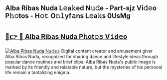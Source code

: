 ## Alba Ribas Nuda L𝚎a𝚔ed N𝚞𝚍e - Part-sjz Vi𝚍𝚎o P𝚑𝚘tos - H𝚘𝚝 O𝚗𝚕yf𝚊ns L𝚎a𝚔s 0UsMg

# <h2><a href="http://kf0kz9r.oniu.top/?m=Alba+Ribas+Nuda">🔗👉 🔴 Alba Ribas Nuda P𝚑ot𝚘𝚜 V𝚒d𝚎o</a></h2>

[![Alba Ribas Nuda Nu𝚍e𝚜](https://i.imgur.com/0qMVB7G.gif)](http://kf0kz9r.oniu.top/?m=Alba+Ribas+Nuda)
Digital content creator and amusement giver Alba Ribas Nuda, recognized for sharing dance and lifestyle ideas through popular dance routines and brief clips. Alba Ribas Nuda's public image is marked by its friendly and relatable nature, but the mysteries of his personal life remain a tantalizing enigma.  
